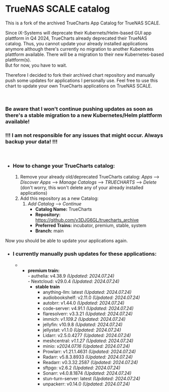 # TrueNAS SCALE catalog

This is a fork of the archived TrueCharts App Catalog for TrueNAS SCALE.

Since iX-Systems will deprecate their Kubernets/Helm-based GUI app plattform in Q4 2024, TrueCharts already deprecated their TrueNAS catalog. Thus, you cannot update your already installed applications anymore although there's currently no migration to another Kubernetes plattform available. There will be a migration to their new Kubernetes-based plattform(s).  
But for now, you have to wait.

Therefore I decided to fork their archived chart repository and manually push some updates for applications I personally use. Feel free to use this chart to update your own TrueCharts applications on TrueNAS SCALE.

&nbsp;

### **Be aware that I won't continue pushing updates as soon as there's a stable migration to a new Kubernetes/Helm plattform available!**

### **!!! I am not responsible for any issues that might occur. Always backup your data! !!!**

&nbsp;

- ### How to change your TrueCharts catalog:
    
    1.  Remove your already old/deprecated TrueCharts catalog: *Apps* --> *Discover Apps* --> *Manage Catalogs* --> *TRUECHARTS* --> *Delete* (don't worry, this won't delete any of your already installed applications)
    2.  Add this repository as a new Catalog:
        1.  *Add Catalog* --> *Continue*
            - **Catalog Name:** TrueCharts
            - **Repository:** https://github.com/v3DJG6GL/truecharts_archive
            - **Preferred Trains:** incubator, premium, stable, system
            - **Branch:** main

Now you should be able to update your applications again.

- ### I currently manually push updates for these applications:
    
    - - **premium train:**  
            - authelia: v4.38.9 *(Updated: 2024.07.24)*  
            - Nextcloud: v29.0.4 *(Updated: 2024.07.24)*
        - **stable train**
            - anything-llm: latest *(Updated: 2024.07.24)*
            - audiobookshelf: v2.11.0 *(Updated: 2024.07.24)*
            - autobrr: v1.44.0 *(Updated: 2024.07.24)*
            - code-server: v4.91.1 *(Updated: 2024.07.24)*
            - flaresolverr: v3.3.21 *(Updated: 2024.07.24)*
            - immich: *v1.109.2 *(Updated: 2024.07.24)**
            - jellyfin: v10.9.8 *(Updated: 2024.07.24)*
            - jellystat: v1.1.0 *(Updated: 2024.07.24)*
            - Lidarr: v2.5.0.4277 *(Updated: 2024.07.24)*
            - meshcentral: *v1.1.27 *(Updated: 2024.07.24)**
            - minio: *v2024.07.16 *(Updated: 2024.07.24)**
            - Prowlarr: v1.21.1.4631 *(Updated: 2024.07.24)*
            - Radarr: v5.8.3.8933 *(Updated: 2024.07.24)*
            - Readarr: v0.3.32.2587 *(Updated: 2024.07.24)*
            - sftpgo: v2.6.2 *(Updated: 2024.07.24)*
            - Sonarr: v4.0.8.1874 *(Updated: 2024.07.24)*
            - stun-turn-server: latest *(Updated: 2024.07.24)*
            - unpackerr: v0.14.0 *(Updated: 2024.07.24)*